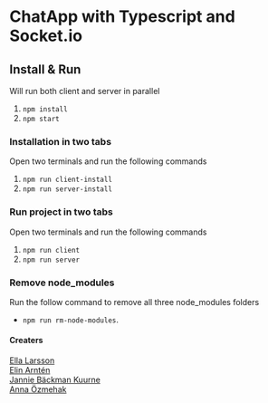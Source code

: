 # ChatApp with Typescript and Socket.io


## Install & Run

Will run both client and server in parallel

1. `npm install`
2. `npm start`

### Installation in two tabs

Open two terminals and run the following commands

1. `npm run client-install`
2. `npm run server-install`

### Run project in two tabs

Open two terminals and run the following commands

1. `npm run client`
2. `npm run server`

### Remove node_modules

Run the follow command to remove all three node_modules folders

- `npm run rm-node-modules`.


#### Creaters
[Ella Larsson](https://github.com/EllaMiri)  
[Elin Arntén](https://github.com/elinarnten)  
[Jannie Bäckman Kuurne](https://github.com/Jannie87)  
[Anna Özmehak](https://github.com/A-Ozmehak)  